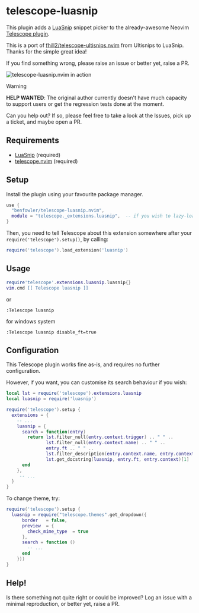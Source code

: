# telescope-luasnip

This plugin adds a [LuaSnip](https://github.com/L3MON4D3/LuaSnip) snippet picker to the already-awesome Neovim [Telescope plugin](https://github.com/nvim-telescope/telescope.nvim).

This is a port of [fhill2/telescope-ultisnips.nvim](https://github.com/fhill2/telescope-ultisnips.nvim) from Ultisnips to LuaSnip.  Thanks for the simple great idea!

If you find something wrong, please raise an issue or better yet, raise a PR.

![telescope-luasnip.nvim in action](screenshot.png)

> [!WARNING]
> **HELP WANTED**: The original author currently doesn't have much capacity to
> support users or get the regression tests done at the moment.
>
> Can you help out?  If so, please feel free to take a look at the Issues,
> pick up a ticket, and maybe open a PR.

## Requirements

- [LuaSnip](https://github.com/L3MON4D3/LuaSnip) (required)
- [telescope.nvim](https://github.com/nvim-telescope/telescope.nvim) (required)

## Setup

Install the plugin using your favourite package manager.

```lua
use {
  "benfowler/telescope-luasnip.nvim",
  module = "telescope._extensions.luasnip",  -- if you wish to lazy-load
}
```

Then, you need to tell Telescope about this extension somewhere after your
`require('telescope').setup()`, by calling:

```lua
require('telescope').load_extension('luasnip')
```

## Usage

```lua
require'telescope'.extensions.luasnip.luasnip{}
vim.cmd [[ Telescope luasnip ]]
```

or

```vim
:Telescope luasnip
```
for windows system

```vim
:Telescope luasnip disable_ft=true
```

## Configuration

This Telescope plugin works fine as-is, and requires no further configuration.

However, if you want, you can customise its search behaviour if you wish:

```lua
local lst = require('telescope').extensions.luasnip
local luasnip = require('luasnip')

require('telescope').setup {
  extensions = {
    -- ...
    luasnip = {
      search = function(entry)
        return lst.filter_null(entry.context.trigger) .. " " ..
               lst.filter_null(entry.context.name) .. " " ..
               entry.ft .. " " ..
               lst.filter_description(entry.context.name, entry.context.description) ..
               lst.get_docstring(luasnip, entry.ft, entry.context)[1]
      end
    },
     -- ...
  }
}
```

To change theme, try:
```lua
require('telescope').setup {
  luasnip = require("telescope.themes".get_dropdown({
      border   = false,
      preview  = {
        check_mime_type  = true
      },
      search = function ()
        -- ...
      end
    }))
}
```

## Help!

Is there something not quite right or could be improved?  Log an issue with a
minimal reproduction, or better yet, raise a PR.

<!-- markdownlint-disable-file -->

<!-- vim: set ft=markdown: -->